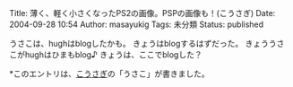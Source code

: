 Title: 薄く、軽く小さくなったPS2の画像。PSPの画像も！(こうさぎ)
Date: 2004-09-28 10:54
Author: masayukig
Tags: 未分類
Status: published

うさこは、hughはblogしたかも。
きょうはblogするはずだった。
きょううさこがhughはひまもblog♪
きょうは、ここでblogした？

\*このエントリは、[こうさぎ](http://cousagi.yomiusa.net/)の「うさこ」が書きました。
